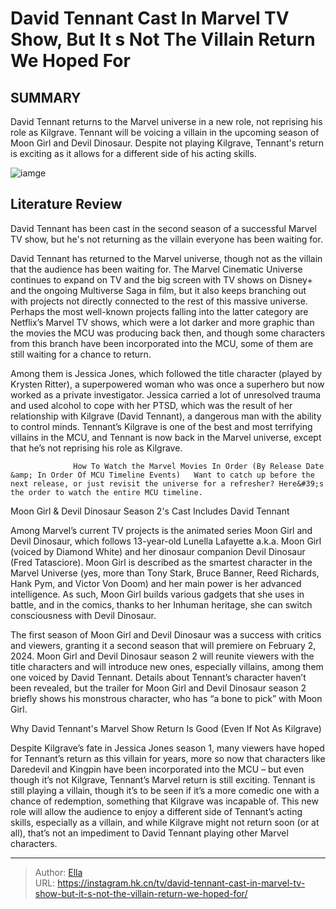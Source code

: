 # David Tennant Cast In Marvel TV Show, But It s Not The Villain Return We Hoped For


## SUMMARY 



  David Tennant returns to the Marvel universe in a new role, not reprising his role as Kilgrave.   Tennant will be voicing a villain in the upcoming season of Moon Girl and Devil Dinosaur.   Despite not playing Kilgrave, Tennant&#39;s return is exciting as it allows for a different side of his acting skills.  

![iamge](https://static1.srcdn.com/wordpress/wp-content/uploads/2024/01/marvel-s-daredevil-jessica-jones-and-kilgrave.jpeg)

## Literature Review
David Tennant has been cast in the second season of a successful Marvel TV show, but he&#39;s not returning as the villain everyone has been waiting for.




David Tennant has returned to the Marvel universe, though not as the villain that the audience has been waiting for. The Marvel Cinematic Universe continues to expand on TV and the big screen with TV shows on Disney&#43; and the ongoing Multiverse Saga in film, but it also keeps branching out with projects not directly connected to the rest of this massive universe. Perhaps the most well-known projects falling into the latter category are Netflix’s Marvel TV shows, which were a lot darker and more graphic than the movies the MCU was producing back then, and though some characters from this branch have been incorporated into the MCU, some of them are still waiting for a chance to return.




Among them is Jessica Jones, which followed the title character (played by Krysten Ritter), a superpowered woman who was once a superhero but now worked as a private investigator. Jessica carried a lot of unresolved trauma and used alcohol to cope with her PTSD, which was the result of her relationship with Kilgrave (David Tennant), a dangerous man with the ability to control minds. Tennant’s Kilgrave is one of the best and most terrifying villains in the MCU, and Tennant is now back in the Marvel universe, except that he’s not reprising his role as Kilgrave.

                  How To Watch the Marvel Movies In Order (By Release Date &amp; In Order Of MCU Timeline Events)   Want to catch up before the next release, or just revisit the universe for a refresher? Here&#39;s the order to watch the entire MCU timeline.    


 Moon Girl &amp; Devil Dinosaur Season 2&#39;s Cast Includes David Tennant 
          




Among Marvel’s current TV projects is the animated series Moon Girl and Devil Dinosaur, which follows 13-year-old Lunella Lafayette a.k.a. Moon Girl (voiced by Diamond White) and her dinosaur companion Devil Dinosaur (Fred Tatasciore). Moon Girl is described as the smartest character in the Marvel Universe (yes, more than Tony Stark, Bruce Banner, Reed Richards, Hank Pym, and Victor Von Doom) and her main power is her advanced intelligence. As such, Moon Girl builds various gadgets that she uses in battle, and in the comics, thanks to her Inhuman heritage, she can switch consciousness with Devil Dinosaur.

The first season of Moon Girl and Devil Dinosaur was a success with critics and viewers, granting it a second season that will premiere on February 2, 2024. Moon Girl and Devil Dinosaur season 2 will reunite viewers with the title characters and will introduce new ones, especially villains, among them one voiced by David Tennant. Details about Tennant’s character haven’t been revealed, but the trailer for Moon Girl and Devil Dinosaur season 2 briefly shows his monstrous character, who has “a bone to pick” with Moon Girl.






 Why David Tennant&#39;s Marvel Show Return Is Good (Even If Not As Kilgrave) 
          

Despite Kilgrave’s fate in Jessica Jones season 1, many viewers have hoped for Tennant’s return as this villain for years, more so now that characters like Daredevil and Kingpin have been incorporated into the MCU – but even though it’s not Kilgrave, Tennant’s Marvel return is still exciting. Tennant is still playing a villain, though it’s to be seen if it’s a more comedic one with a chance of redemption, something that Kilgrave was incapable of. This new role will allow the audience to enjoy a different side of Tennant’s acting skills, especially as a villain, and while Kilgrave might not return soon (or at all), that’s not an impediment to David Tennant playing other Marvel characters.



---

> Author: [Ella](https://instagram.hk.cn/)  
> URL: https://instagram.hk.cn/tv/david-tennant-cast-in-marvel-tv-show-but-it-s-not-the-villain-return-we-hoped-for/  


